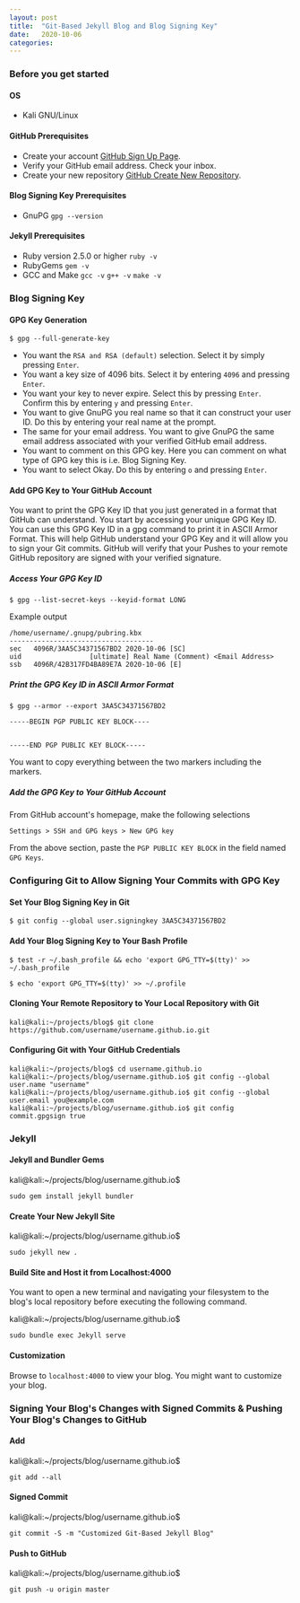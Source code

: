 ```yaml
---
layout: post
title:  "Git-Based Jekyll Blog and Blog Signing Key"
date:   2020-10-06  
categories:              
---
```

### Before you get started

#### OS
- Kali GNU/Linux

#### GitHub Prerequisites
- Create your account [GitHub Sign Up Page][github-signup].
- Verify your GitHub email address. Check your inbox.
- Create your new repository [GitHub Create New Repository][github-new-repo].

#### Blog Signing Key Prerequisites
- GnuPG `gpg --version`

#### Jekyll Prerequisites
- Ruby version 2.5.0 or higher `ruby -v`
- RubyGems `gem -v`
- GCC and Make `gcc -v` `g++ -v` `make -v`


### Blog Signing Key

#### GPG Key Generation
`$ gpg --full-generate-key`
- You want the `RSA and RSA (default)` selection. Select it by simply pressing `Enter`.
- You want a key size of 4096 bits. Select it by entering `4096` and pressing `Enter`.
- You want your key to never expire. Select this by pressing `Enter`. Confirm this by entering `y` and pressing `Enter`.
- You want to give GnuPG you real name so that it can construct your user ID. Do this by entering your real name at the prompt.
- The same for your email address. You want to give GnuPG the same email address associated with your verified GitHub email address.
- You want to comment on this GPG key. Here you can comment on what type of GPG key this is i.e. Blog Signing Key.
- You want to select Okay. Do this by entering `o` and pressing `Enter`.

#### Add GPG Key to Your GitHub Account
You want to print the GPG Key ID that you just generated in a format that GitHub can understand. You start by accessing your unique GPG Key ID. You can use this GPG Key ID in a gpg command to print it in ASCII Armor Format. This will help GitHub understand your GPG Key and it will allow you to sign your Git commits. GitHub will verify that your Pushes to your remote GitHub repository are signed with your verified signature.

##### Access Your GPG Key ID

`$ gpg --list-secret-keys --keyid-format LONG`

Example output

	/home/username/.gnupg/pubring.kbx
	------------------------------------
	sec   4096R/3AA5C34371567BD2 2020-10-06 [SC]
	uid                 [ultimate] Real Name (Comment) <Email Address>
	ssb   4096R/42B317FD4BA89E7A 2020-10-06 [E]

##### Print the GPG Key ID in ASCII Armor Format

`$ gpg --armor --export 3AA5C34371567BD2`


	-----BEGIN PGP PUBLIC KEY BLOCK----


	-----END PGP PUBLIC KEY BLOCK-----

You want to copy everything between the two markers including the markers.

##### Add the GPG Key to Your GitHub Account

From GitHub account's homepage, make the following selections 

`Settings > SSH and GPG keys > New GPG key` 

From the above section, paste the `PGP PUBLIC KEY BLOCK` in the field named `GPG Keys`. 


### Configuring Git to Allow Signing Your Commits with GPG Key

#### Set Your Blog Signing Key in Git 
`$ git config --global user.signingkey 3AA5C34371567BD2`

#### Add Your Blog Signing Key to Your Bash Profile
`$ test -r ~/.bash_profile && echo 'export GPG_TTY=$(tty)' >> ~/.bash_profile`

`$ echo 'export GPG_TTY=$(tty)' >> ~/.profile`

#### Cloning Your Remote Repository to Your Local Repository with Git

	kali@kali:~/projects/blog$ git clone https://github.com/username/username.github.io.git

#### Configuring Git with Your GitHub Credentials	
	kali@kali:~/projects/blog$ cd username.github.io
	kali@kali:~/projects/blog/username.github.io$ git config --global user.name "username"
	kali@kali:~/projects/blog/username.github.io$ git config --global user.email you@example.com
	kali@kali:~/projects/blog/username.github.io$ git config commit.gpgsign true


### Jekyll

#### Jekyll and Bundler Gems

kali@kali:~/projects/blog/username.github.io$ 

`sudo gem install jekyll bundler`

#### Create Your New Jekyll Site

kali@kali:~/projects/blog/username.github.io$ 

`sudo jekyll new .`

#### Build Site and Host it from Localhost:4000

You want to open a new terminal and navigating your filesystem to the blog's local repository before executing the following command.

kali@kali:~/projects/blog/username.github.io$ 

`sudo bundle exec Jekyll serve`

#### Customization

Browse to `localhost:4000` to view your blog. You might want to customize your blog.  


### Signing Your Blog's Changes with Signed Commits & Pushing Your Blog's Changes to GitHub

#### Add

kali@kali:~/projects/blog/username.github.io$ 

`git add --all`

#### Signed Commit

kali@kali:~/projects/blog/username.github.io$ 

`git commit -S -m "Customized Git-Based Jekyll Blog"`

#### Push to GitHub

kali@kali:~/projects/blog/username.github.io$ 

`git push -u origin master`

[github-signup]: https://github.com 
[github-new-repo]: https://github.com/new 

